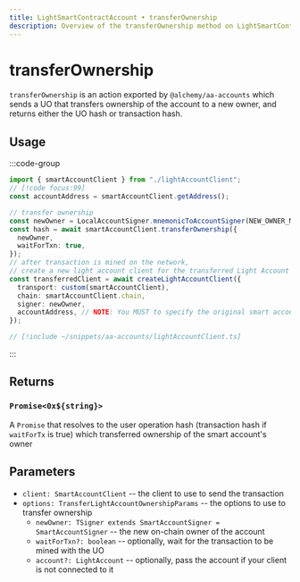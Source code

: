 ```yaml
---
title: LightSmartContractAccount • transferOwnership
description: Overview of the transferOwnership method on LightSmartContractAccount
---
```


# transferOwnership

`transferOwnership` is an action exported by `@alchemy/aa-accounts` which sends a UO that transfers ownership of the account to a new owner, and returns either the UO hash or transaction hash.

## Usage

:::code-group

```ts [example.ts]
import { smartAccountClient } from "./lightAccountClient";
// [!code focus:99]
const accountAddress = smartAccountClient.getAddress();

// transfer ownership
const newOwner = LocalAccountSigner.mnemonicToAccountSigner(NEW_OWNER_MNEMONIC);
const hash = await smartAccountClient.transferOwnership({
  newOwner,
  waitForTxn: true,
});
// after transaction is mined on the network,
// create a new light account client for the transferred Light Account
const transferredClient = await createLightAccountClient({
  transport: custom(smartAccountClient),
  chain: smartAccountClient.chain,
  signer: newOwner,
  accountAddress, // NOTE: You MUST to specify the original smart account address to connect using the new owner/signer
});
```

```ts [smartAccountClient.ts]
// [!include ~/snippets/aa-accounts/lightAccountClient.ts]
```

:::

## Returns

### `Promise<0x${string}>`

A `Promise` that resolves to the user operation hash (transaction hash if `waitForTx` is true) which transferred ownership of the smart account's owner

## Parameters

- `client: SmartAccountClient` -- the client to use to send the transaction
- `options: TransferLightAccountOwnershipParams` -- the options to use to transfer ownership
  - `newOwner: TSigner extends SmartAccountSigner = SmartAccountSigner` -- the new on-chain owner of the account
  - `waitForTxn?: boolean` -- optionally, wait for the transaction to be mined with the UO
  - `account?: LightAccount` -- optionally, pass the account if your client is not connected to it
